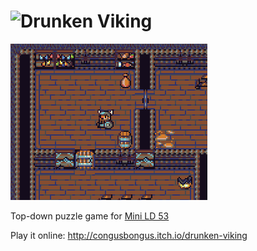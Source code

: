 ![Drunken Viking](https://raw.githubusercontent.com/cxong/DrunkenViking/master/logo2.png)
==============

![](https://raw.githubusercontent.com/cxong/DrunkenViking/master/logo.png)

Top-down puzzle game for [Mini LD 53](http://www.ludumdare.com/compo/minild-53/?action=preview&uid=33168)

Play it online: http://congusbongus.itch.io/drunken-viking
